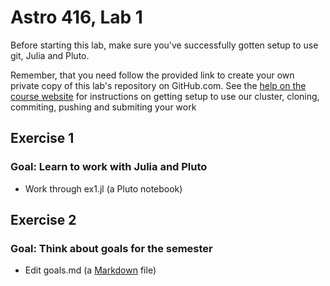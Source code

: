 # Astro 416, Lab 1

Before starting this lab, make sure you've successfully gotten setup to use git, Julia and Pluto.

Remember, that you need follow the provided link to create your own private copy of this lab's repository on GitHub.com.   See the
[help on the course website](https://psuastro416.github.io/Spring2025/resources/labs/) for instructions on getting setup to use our cluster, cloning, commiting, pushing and submiting your work

## Exercise 1
### Goal:  Learn to work with Julia and Pluto
- Work through ex1.jl  (a Pluto notebook)

## Exercise 2
### Goal:  Think about goals for the semester
- Edit goals.md  (a [Markdown](https://guides.github.com/features/mastering-markdown/) file)


